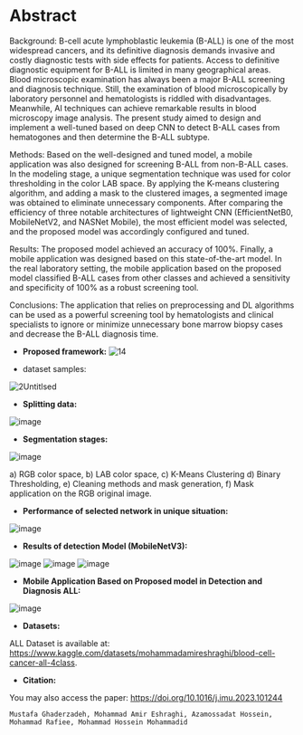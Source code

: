 # Abstract
Background:
B-cell acute lymphoblastic leukemia (B-ALL) is one of the most widespread cancers, and its definitive diagnosis demands invasive and costly diagnostic tests with side effects for patients. Access to definitive diagnostic equipment for B-ALL is limited in many geographical areas. Blood microscopic examination has always been a major B-ALL screening and diagnosis technique. Still, the examination of blood microscopically by laboratory personnel and hematologists is riddled with disadvantages. Meanwhile, AI techniques can achieve remarkable results in blood microscopy image analysis. The present study aimed to design and implement a well-tuned based on deep CNN to detect B-ALL cases from hematogones and then determine the B-ALL subtype.

Methods:
Based on the well-designed and tuned model, a mobile application was also designed for screening B-ALL from non-B-ALL cases. In the modeling stage, a unique segmentation technique was used for color thresholding in the color LAB space. By applying the K-means clustering algorithm, and adding a mask to the clustered images, a segmented image was obtained to eliminate unnecessary components. After comparing the efficiency of three notable architectures of lightweight CNN (EfficientNetB0, MobileNetV2, and NASNet Mobile), the most efficient model was selected, and the proposed model was accordingly configured and tuned.

Results:
The proposed model achieved an accuracy of 100%. Finally, a mobile application was designed based on this state-of-the-art model. In the real laboratory setting, the mobile application based on the proposed model classified B-ALL cases from other classes and achieved a sensitivity and specificity of 100% as a robust screening tool.

Conclusions:
The application that relies on preprocessing and DL algorithms can be used as a powerful screening tool by hematologists and clinical specialists to ignore or minimize unnecessary bone marrow biopsy cases and decrease the B-ALL diagnosis time.



- **Proposed framework:**
![14](https://user-images.githubusercontent.com/92205834/160648346-cd4f23ff-513c-4b2d-b070-17affd5ea8ca.png)


- dataset samples:

![2Untitlsed](https://github.com/MAmirEshraghi/Lightweight-Deep-CNN-Based-Mobile-App-in-the-Screening-of-ALL/assets/92205834/7a98cd2c-0648-40ec-a92a-c84c1bbb95a2)


- **Splitting data:**

![image](https://user-images.githubusercontent.com/92205834/160360088-21689fc7-0092-47c0-8828-f4940517c9a0.png)

- **Segmentation stages:**

![image](https://user-images.githubusercontent.com/92205834/160360181-881888b8-34a5-4fd4-b3e9-cebaa05bd58e.png)

a) RGB color space, b) LAB color space, c) K-Means Clustering d) Binary Thresholding, e) Cleaning methods and mask generation, f) Mask application on the RGB original image. 

- **Performance of selected network in unique situation:**

![image](https://user-images.githubusercontent.com/92205834/160406634-c83943a3-250a-4402-bd27-b51e8b90b18e.png)

- **Results of detection Model (MobileNetV3):**

![image](https://user-images.githubusercontent.com/92205834/160360330-581c268b-dd5d-458a-9722-e5e9557119fa.png)
![image](https://user-images.githubusercontent.com/92205834/160360345-7132cdcb-3754-4f0d-ac3c-665815f17131.png)
![image](https://user-images.githubusercontent.com/92205834/160360362-45b4d4ac-1f2a-4e94-a8e7-fea75c3d531d.png)

- **Mobile Application Based on Proposed model in Detection and Diagnosis ALL:**

![image](https://user-images.githubusercontent.com/92205834/160360502-9dd72bcf-30f1-489a-a67b-29a1fdd05fa1.png)


- **Datasets:**

ALL Dataset is available at: https://www.kaggle.com/datasets/mohammadamireshraghi/blood-cell-cancer-all-4class.

- **Citation:**

You may also access the paper: https://doi.org/10.1016/j.imu.2023.101244
```
Mustafa Ghaderzadeh, Mohammad Amir Eshraghi, Azamossadat Hossein, Mohammad Rafiee, Mohammad Hossein Mohammadid 
```
